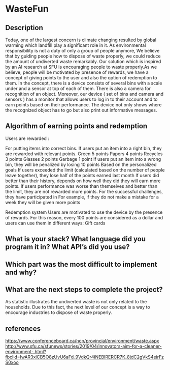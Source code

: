 # WasteFun

## Description
Today, one of the largest concern is climate changing resulted by global warming which landfill play a significant role in it. As environmental responsibility is not a duty of only a group of people anymore, We believe that by guiding people how to dispose of waste properly, we could reduce the amount of undiverted waste remarkably.
Our solution which is inspired by an AI research at SFU is encouraging people to waste properly.As we believe, people will be motivated by presence of rewards,  we have a concept of giving points to the user and also the option of redemption to them.
In the concept, there is a device consists of several bins with a scale under and a sensor at top of each of them. There is also a camera for recognition of an object. Moreover, our device ( set of bins and camera and sensors ) has a monitor that allows users to log in to their account and to earn points based on their performance. The device not only shows where the recognized object has to go but also print out informative messages.

## Algorithm of earning points and redemption

Users are rewarded :

For putting items into correct bins.
If users put an item into a right bin, they are rewarded with relevant points.
Green 5 points
Papers 4 points
Recycles 3 points
Glasses 2 points
Garbage 1 point
If users put an item into a wrong bin, they will be penalized by losing 10 points
Based on the personalized goals
If users exceeded the limit (calculated based on the number of people leave together), they lose half of the points earned last month
If users did better than their history, depends on how well they did they will earn more points.
If users performance was worse than themselves and better than the limit, they are not rewarded more points.
For the successful challenges, they have participated in
For example, if they do not make a mistake for a week they will be given more points 

Redemption system 
Users are motivated to use the device by the presence of rewards. For this reason, every 100 points are considered as a dollar and users can use them in different ways: 
Gift cards





## What is your stack? What language did you program it in? What API’s did you use?


## Which part was the most difficult to implement and why?


## What are the next steps to complete the project?

As statistic illustrates the undiverted waste is not only related to the households. Due to this fact, the next level of our concept is a way to encourage industries to dispose of waste properly.


## references
https://www.conferenceboard.ca/hcp/provincial/environment/waste.aspx
http://www.sfu.ca/sfunews/stories/2019/04/innovators-aim-for-a-cleaner-environment-.html?fbclid=IwAR3xlCB5O8zUvU6aFd_9VdkQr4iNEBIRERCR7K_8jdC2gVkS4eirFzS0xoo





